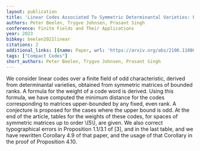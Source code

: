 ```yaml
---
layout: publication
title: 'Linear Codes Associated To Symmetric Determinantal Varieties: Even Rank Case'
authors: Peter Beelen, Trygve Johnsen, Prasant Singh
conference: Finite Fields and Their Applications
year: 2023
bibkey: beelen2021linear
citations: 2
additional_links: [{name: Paper, url: 'https://arxiv.org/abs/2106.11080'}]
tags: ["Compact Codes"]
short_authors: Peter Beelen, Trygve Johnsen, Prasant Singh
---
```

We consider linear codes over a finite field of odd characteristic, derived
from determinantal varieties, obtained from symmetric matrices of bounded
ranks. A formula for the weight of a code word is derived. Using this formula,
we have computed the minimum distance for the codes corresponding to matrices
upper-bounded by any fixed, even rank. A conjecture is proposed for the cases
where the upper bound is odd. At the end of the article, tables for the weights
of these codes, for spaces of symmetric matrices up to order \\(5\\), are given. We
also correct typographical errors in Proposition 1.1/3.1 of [3], and in the
last table, and we have rewritten Corollary 4.9 of that paper, and the usage of
that Corollary in the proof of Proposition 4.10.